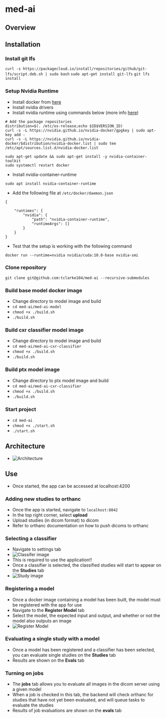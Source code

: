 # med-ai

## Overview

## Installation
### Install git lfs
```curl -s https://packagecloud.io/install/repositories/github/git-lfs/script.deb.sh | sudo bash```
```sudo apt-get install git-lfs```
```git lfs install```
### Setup Nvidia Runtime
- Install docker from [here](https://docs.docker.com/engine/install/ubuntu/)
- Install nvidia drivers
- Install nvidia runtime using commands below (more info [here](https://github.com/NVIDIA/nvidia-docker#quickstart))
``` 
# Add the package repositories
distribution=$(. /etc/os-release;echo $ID$VERSION_ID)
curl -s -L https://nvidia.github.io/nvidia-docker/gpgkey | sudo apt-key add -
curl -s -L https://nvidia.github.io/nvidia-docker/$distribution/nvidia-docker.list | sudo tee /etc/apt/sources.list.d/nvidia-docker.list

sudo apt-get update && sudo apt-get install -y nvidia-container-toolkit
sudo systemctl restart docker
```
- Install nvidia-container-runtime
``` 
sudo apt install nvidia-container-runtime 
```
- Add the following file at ```/etc/docker/daemon.json```
```
{

    "runtimes": {
        "nvidia": {
            "path": "nvidia-container-runtime",
            "runtimeArgs": []
        }
    }
}
```
- Test that the setup is working with the following command
```
docker run --runtime=nvidia nvidia/cuda:10.0-base nvidia-smi
```
### Clone repository
```git clone git@github.com:tclarke104/med-ai --recursive-submodules```
### Build base model docker image
- Change directory to model image and build
- ```cd med-ai/med-ai-model```
- ```chmod +x ./build.sh```
- ```./build.sh```
### Build cxr classifier model image
- Change directory to model image and build
- ```cd med-ai/med-ai-cxr-classifier```
- ```chmod +x ./build.sh```
- ```./build.sh```
### Build ptx model image
- Change directory to ptx model image and build
- ```cd med-ai/med-ai-cxr-classifier```
- ```chmod +x ./build.sh```
- ```./build.sh```
### Start project
- ```cd med-ai```
- ```chmod +x ./start.sh```
- ```./start.sh```

## Architecture
- ![Architecture](./assets/Med-AI.png)

## Use
- Once started, the app can be accessed at localhost:4200
### Adding new studies to orthanc
- Once the app is started, navigate to ```localhost:8042```
- In the top right corner, select **upload**
- Upload studies (in dicom format) to dicom
- Refer to orthanc documentation on how to push dicoms to orthanc
### Selecting a classifier
- Navigate to settings tab
- ![Classifer image](./assets/classifier_selection.png)
- This is required to use the application!!
- Once a classifier is selected, the classified studies will start to appear on the **Studies** tab
- ![Study image](./assets/studies.png)
### Registering a model
- Once a docker image containing a model has been built, the model must be registered with the app for use
- Navigate to the **Register Model** tab
- Select the model, the expected input and output, and whether or not the model also outputs an image
- ![Register Model](./assets/register.png)
### Evaluating a single study with a model
- Once a model has been registered and a classifier has been selected, you can evaluate single studies on the **Studies** tab
- Results are shown on the **Evals** tab
### Turning on jobs
- The **jobs** tab allows you to evaluate all images in the dicom server using a given model
- When a job is checked in this tab, the backend will check orthanc for studies that have not yet been evaluated, and will queue tasks to evaluate the studies
- Results of job evaluations are shown on the **evals** tab